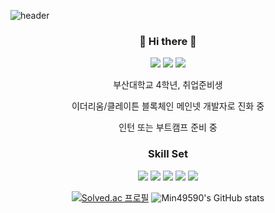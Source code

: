 ![header](https://capsule-render.vercel.app/api?type=wave&color=auto&height=300&section=header&text=Wolcome!&fontSize=90)

<div align="center">
  
### 👋 Hi there 👋

<!--
**min49590/min49590** is a ✨ _special_ ✨ repository because its `README.md` (this file) appears on your GitHub profile.
-->

<a href="https://velog.io/@min49590" target="_blank"><img src="https://img.shields.io/badge/Velog-20C997?style=flat-square&logo=velog&logoColor=FFFFFF"/></a>
<a href="https://insengnewbie.tistory.com" target="_blank"><img src="https://img.shields.io/badge/Tistory-000000?style=flat-square&logo=tistory&logoColor=FFFFFF"/></a>
<a href="https://instagram.com/99_k_alstjr" target="_blank"><img src="https://img.shields.io/badge/99_k_alstjr-E4405F?style=flat-square&logo=instagram&logoColor=FFFFFF"/></a>

부산대학교 4학년, 취업준비생   

이더리움/클레이튼 블록체인 메인넷 개발자로 진화 중   

인턴 또는 부트캠프 준비 중   

### Skill Set
<a target="_blank"><img src="https://img.shields.io/badge/CPP-F7DF1E?style=flat-square&logo=cpp&logoColor=00599C"/></a>
<a target="_blank"><img src="https://img.shields.io/badge/JS-F7DF1E?style=flat-square&logo=javascript&logoColor=FFFFFF"/></a>
<a target="_blank"><img src="https://img.shields.io/badge/Python-3776AB?style=flat-square&logo=python&logoColor=FFFFFF"/></a>
<a target="_blank"><img src="https://img.shields.io/badge/Solidity-363636?style=flat-square&logo=solidity&logoColor=FFFFFF"/></a>
<a target="_blank"><img src="https://img.shields.io/badge/Ethereum-716B94?style=flat-square&logo=ethereum&logoColor=3C3C3D"/></a>
<br/>

[![Solved.ac 프로필](http://mazassumnida.wtf/api/v2/generate_badge?boj=min49590)](https://solved.ac/min49590)
![Min49590's GitHub stats](https://github-readme-stats.vercel.app/api?username=min49590&show_icons=true&theme=radical)
</div>




